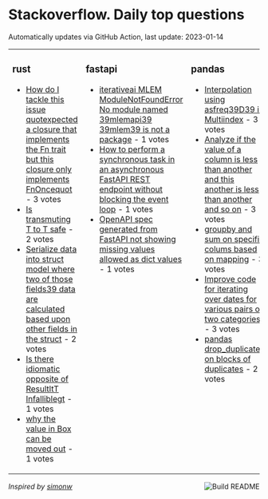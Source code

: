 # Stackoverflow. Daily top questions 

Automatically updates via GitHub Action, last update: <!-- date starts -->2023-01-14<!-- date ends -->


<table><tr><td valign="top" width="33%">

### rust
<!-- rust starts -->
* [How do I tackle this issue quotexpected a closure that implements the Fn trait but this closure only implements FnOncequot](https://stackoverflow.com/questions/75111517/how-do-i-tackle-this-issue-expected-a-closure-that-implements-the-fn-trait-b) - 3 votes
* [Is transmuting T  to T safe](https://stackoverflow.com/questions/75120160/is-transmuting-t-to-t-safe) - 2 votes
* [Serialize data into struct model where two of those fields39 data are calculated based upon other fields in the struct](https://stackoverflow.com/questions/75105030/serialize-data-into-struct-model-where-two-of-those-fields-data-are-calculated) - 2 votes
* [Is there idiomatic opposite of ResultltT Infalliblegt](https://stackoverflow.com/questions/75107587/is-there-idiomatic-opposite-of-resultt-infallible) - 1 votes
* [why the value in Box can be moved out](https://stackoverflow.com/questions/75106779/why-the-value-in-box-can-be-moved-out) - 1 votes
<!-- rust ends -->
</td><td valign="top" width="34%">


### fastapi
<!-- fastapi starts -->
* [iterativeai MLEM  ModuleNotFoundError No module named 39mlemapi39 39mlem39 is not a package](https://stackoverflow.com/questions/75108143/iterative-ai-mlem-modulenotfounderror-no-module-named-mlem-api-mlem-is-n) - 1 votes
* [How to perform a synchronous task in an asynchronous FastAPI REST endpoint without blocking the event loop](https://stackoverflow.com/questions/75110264/how-to-perform-a-synchronous-task-in-an-asynchronous-fastapi-rest-endpoint-witho) - 1 votes
* [OpenAPI spec generated from FastAPI not showing missing values allowed as dict values](https://stackoverflow.com/questions/75104648/openapi-spec-generated-from-fastapi-not-showing-missing-values-allowed-as-dict-v) - 1 votes
<!-- fastapi ends -->
</td><td valign="top" width="34%">


### pandas
<!-- pandas starts -->
* [Interpolation using asfreq39D39 in Multiindex](https://stackoverflow.com/questions/75116574/interpolation-using-asfreqd-in-multiindex) - 3 votes
* [Analyze if the value of a column is less than another and this another is less than another and so on](https://stackoverflow.com/questions/75111518/analyze-if-the-value-of-a-column-is-less-than-another-and-this-another-is-less-t) - 3 votes
* [groupby and sum on specific colums based on mapping](https://stackoverflow.com/questions/75111148/groupby-and-sum-on-specific-colums-based-on-mapping) - 3 votes
* [Improve code for iterating over dates for various pairs of two categories](https://stackoverflow.com/questions/75113742/improve-code-for-iterating-over-dates-for-various-pairs-of-two-categories) - 3 votes
* [pandas drop_duplicates on blocks of duplicates](https://stackoverflow.com/questions/75113417/pandas-drop-duplicates-on-blocks-of-duplicates) - 2 votes
<!-- pandas ends -->
</td></tr></table>

<a href="https://github.com/hp0404/hp0404/actions"><img src="https://github.com/hp0404/hp0404/workflows/Build%20README/badge.svg" align="right" alt="Build README"></a> <p>*Inspired by  [simonw](https://github.com/simonw/simonw)*</p>
